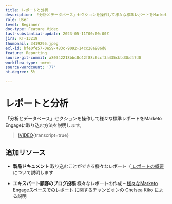 ```yaml
---
title: レポートと分析
description: 「分析とデータベース」セクションを操作して様々な標準レポートをMarketo Engageに取り込む方法を説明します。
role: User
level: Beginner
doc-type: Feature Video
last-substantial-update: 2023-05-11T00:00:00Z
jira: KT-13219
thumbnail: 3419295.jpeg
exl-id: bfe0fe57-0e59-483c-9092-14cc28a986d8
feature: Reporting
source-git-commit: a80342218bbc8c42f88c6ccf3a435cbbd3bd47d0
workflow-type: tm+mt
source-wordcount: '77'
ht-degree: 5%

---
```


# レポートと分析

「分析とデータベース」セクションを操作して様々な標準レポートをMarketo Engageに取り込む方法を説明します。

>[!VIDEO](https://video.tv.adobe.com/v/3419295/?learn=on){transcript=true}

## 追加リソース

* **製品ドキュメント**
取り込むことができる様々なレポート（[ レポートの概要 ](https://experienceleague.adobe.com/docs/marketo/using/product-docs/reporting/reporting-overview.html?lang=en&amp;sdid=M7K4SLTS&amp;mv=email&amp;mv2=instreml) について説明します

* **エキスパート顧客のブログ投稿**
様々なレポートの作成 – [ 様々なMarketo Engageスペースでのレポート ](https://nation.marketo.com/t5/product-blogs/how-marketo-champion-chelsea-kiko-reports-in-various-marketo/ba-p/242627) に関するチャンピオンの Chelsea Kiko による説明
